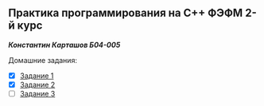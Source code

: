 ## Практика программирования на C++ ФЭФМ 2-й курс
***Константин Карташов Б04-005***

Домашние задания:
 - [x] [Задание 1](homework/hw1)
 - [x] [Задание 2](homework/hw2)
 - [ ] [Задание 3](homework/hw3)
